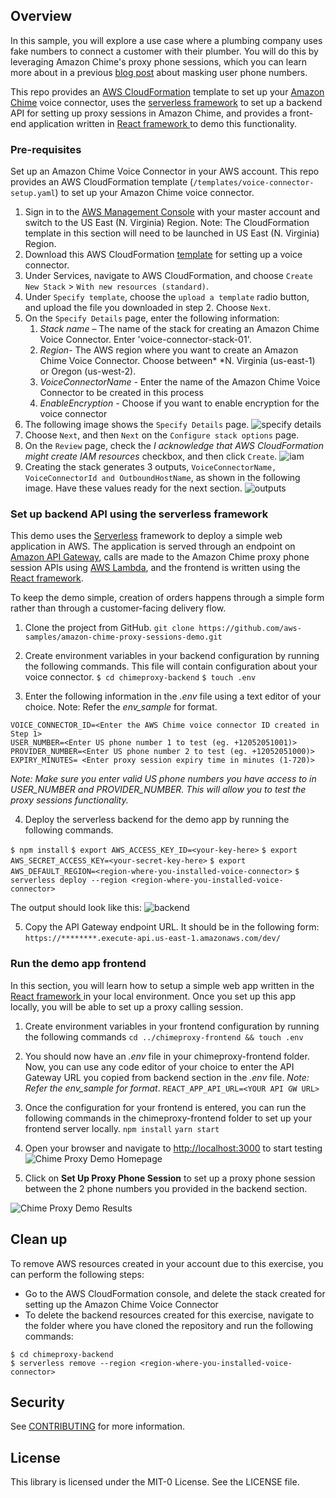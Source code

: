 ## Overview
In this sample, you will explore a use case where a plumbing company uses fake numbers to connect a customer with their plumber. You will do this by leveraging Amazon Chime's proxy phone sessions, which you can learn more about in a previous [blog post](https://aws.amazon.com/blogs/business-productivity/mask-user-phone-numbers-using-amazon-chime-proxy-phone-sessions/) about masking user phone numbers.

This repo provides an [AWS CloudFormation](https://aws.amazon.com/cloudformation/) template to set up your [Amazon Chime](https://aws.amazon.com/chime/chime-sdk/) voice connector, uses the [serverless framework](https://serverless.com) to set up a backend API for setting up proxy sessions in Amazon Chime, and provides a front-end application written in [React framework ](https://reactjs.org/) to demo this functionality.

### Pre-requisites
Set up an Amazon Chime Voice Connector in your AWS account. This repo provides an AWS CloudFormation template (`/templates/voice-connector-setup.yaml`) to set up your Amazon Chime voice connector.
1. Sign in to the [AWS Management Console](https://console.aws.amazon.com/) with your master account and switch to the US East (N. Virginia) Region. Note: The CloudFormation template in this section will need to be launched in  US East (N. Virginia) Region.
2. Download this AWS CloudFormation [template](/templates/voice-connector-setup.yaml) for setting up a voice connector.
3. Under Services, navigate to AWS CloudFormation, and choose `Create New Stack` > `With new resources (standard)`.
4. Under `Specify template`, choose the `upload a template` radio button, and upload the file you downloaded in step 2. Choose `Next`. 
4. On the `Specify Details` page, enter the following information:
    1. *Stack name* – The name of the stack for creating an Amazon Chime Voice Connector. Enter 'voice-connector-stack-01'.
    2. *Region*- The AWS region where you want to create an Amazon Chime Voice Connector. Choose between* *N. Virginia (us-east-1) or Oregon (us-west-2).
    3. *VoiceConnectorName -* Enter the name of the Amazon Chime Voice Connector to be created in this process
    4. *EnableEncryption -* Choose if you want to enable encryption for the voice connector
5. The following image shows the `Specify Details` page. 
![specify details](/resources/images/specify_details.png)
6. Choose `Next`, and then `Next` on the `Configure stack options` page.
7. On the `Review` page, check the *I acknowledge that AWS CloudFormation might create IAM resources* checkbox, and then click `Create`.
![iam](/resources/images/iam.png)
8. Creating the stack generates 3 outputs, `VoiceConnectorName, VoiceConnectorId and OutboundHostName`, as shown in the following image. Have these values ready for the next section.
![outputs](/resources/images/outputs.png)

### Set up backend API using the serverless framework
This demo uses the [Serverless](https://serverless.com/) framework to deploy a simple web application in AWS. The application is served through an endpoint on [Amazon API Gateway](https://aws.amazon.com/api-gateway/), calls are made to the Amazon Chime proxy phone session APIs using [AWS Lambda](https://aws.amazon.com/lambda/), and the frontend is written using the [React framework](https://reactjs.org/).

To keep the demo simple, creation of orders happens through a simple form rather than through a customer-facing delivery flow.

1. Clone the project from GitHub.
`git clone https://github.com/aws-samples/amazon-chime-proxy-sessions-demo.git`

2. Create environment variables in your backend configuration by running the following commands. This file will contain configuration about your voice connector. 
`$ cd chimeproxy-backend`
`$ touch .env`

3. Enter the following information in the *.env* file using a text editor of your choice. Note: Refer the *env_sample* for format.
```
VOICE_CONNECTOR_ID=<Enter the AWS Chime voice connector ID created in Step 1>
USER_NUMBER=<Enter US phone number 1 to test (eg. +12052051001)> 
PROVIDER_NUMBER=<Enter US phone number 2 to test (eg. +12052051000)>
EXPIRY_MINUTES= <Enter proxy session expiry time in minutes (1-720)>
```
*Note: Make sure you enter valid US phone numbers you have access to in USER_NUMBER and PROVIDER_NUMBER. This will allow you to test the proxy sessions functionality.*

4. Deploy the serverless backend for the demo app by running the following commands.

`$ npm install`
`$ export AWS_ACCESS_KEY_ID=<your-key-here>`
`$ export AWS_SECRET_ACCESS_KEY=<your-secret-key-here>`
`$ export AWS_DEFAULT_REGION=<region-where-you-installed-voice-connector>`
`$ serverless deploy --region <region-where-you-installed-voice-connector>`

The output should look like this:
![backend](/resources/images/backend.png)

5. Copy the API Gateway endpoint URL. It should be in the following form: 
`https://********.execute-api.us-east-1.amazonaws.com/dev/`

### Run the demo app frontend
In this section, you will learn how to setup a simple web app written in the [React framework ](https://reactjs.org/) in your local environment. Once you set up this app locally, you will be able to set up a proxy calling session.

1. Create environment variables in your frontend configuration by running the following commands
`cd ../chimeproxy-frontend && touch .env`

2. You should now have an *.env* file in your chimeproxy-frontend folder. Now, you can use any code editor of your choice to enter the API Gateway URL you copied from backend section in the *.env* file. 
*Note: Refer the env_sample for format*.
`REACT_APP_API_URL=<YOUR API GW URL>`

3. Once the configuration for your frontend is entered, you can run the following commands in the chimeproxy-frontend folder to set up your frontend server locally.
`npm install`
`yarn start`

4. Open your browser and navigate to [http://localhost:3000](http://localhost:3000/) to start testing
![Chime Proxy Demo Homepage](chimeproxy-frontend/homepage.png "Chime Proxy Demo Homepage")

5. Click on **Set Up Proxy Phone Session** to set up a proxy phone session between the 2 phone numbers you provided in the backend section.

![Chime Proxy Demo Results](chimeproxy-frontend/results.png "Chime Proxy Demo Homepage")

## Clean up
To remove AWS resources created in your account due to this exercise, you can perform the following steps:
- Go to the AWS CloudFormation console, and delete the stack created for setting up the Amazon Chime Voice Connector
- To delete the backend resources created for this exercise, navigate to the folder where you have cloned the repository and run the following commands:
```
$ cd chimeproxy-backend
$ serverless remove --region <region-where-you-installed-voice-connector>
```


## Security

See [CONTRIBUTING](CONTRIBUTING.md#security-issue-notifications) for more information.

## License

This library is licensed under the MIT-0 License. See the LICENSE file.

